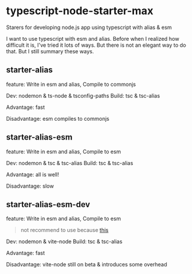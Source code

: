 # typescript-node-starter-max
Starers for developing node.js app using typescript with alias & esm

I want to use typescript with esm and alias. Before when I realized how difficult it is, I've tried it lots of ways. But there is not an elegant way to do that. But I still summary these ways.

## starter-alias
feature: Write in esm and alias, Compile to commonjs

Dev: nodemon & ts-node & tsconfig-paths
Build: tsc & tsc-alias

Advantage: fast

Disadvantage: esm compiles to commonjs

## starter-alias-esm
feature: Write in esm and alias, Compile to esm

Dev: nodemon & tsc & tsc-alias
Build: tsc & tsc-alias

Advantage: all is well!

Disadvantage: slow

## starter-alias-esm-dev
feature: Write in esm and alias, Compile to esm

> not recommend to use because [this](https://github.com/antfu/vite-node#when-not-to-use)

Dev: nodemon & vite-node
Build: tsc & tsc-alias

Advantage: fast

Disadvantage: vite-node still on beta & introduces some overhead